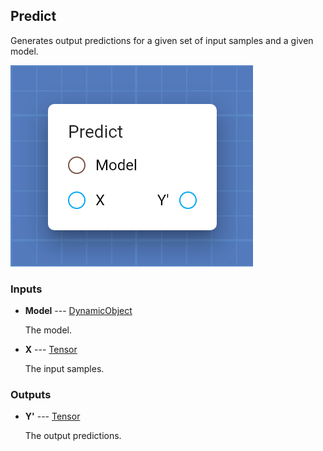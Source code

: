 ## Predict

Generates output predictions for a given set of input samples and a given model.

![Predict](assets/img/cards/predict.png)


### Inputs


* **Model** --- [DynamicObject](types/DynamicObject.html)

  The model.

* **X** --- [Tensor](types/Tensor.html)

  The input samples.





### Outputs


* **Y'** --- [Tensor](types/Tensor.html)

  The output predictions.




